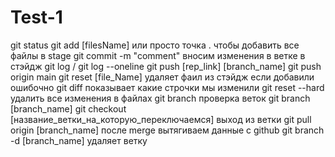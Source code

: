 # Test-1
git status
git add [filesName] или просто точка . чтобы добавить все файлы в stage
git commit -m "comment" вносим изменения в ветке в стэйдж
git log  / git log --oneline
git push [rep_link] [branch_name]
git push origin main
git reset [file_Name] удаляет фаил из стэйдж если добавили ошибочно
git diff показывает какие строчки мы изменили
git reset --hard удалить все изменения в файлах
git branch проверка веток
git branch [branch_name]
git checkout [название_ветки_на_которую_переключаемся] выход из ветки
git pull origin [branch_name] после merge вытягиваем данные с github
git branch -d [branch_name] удаляет ветку
